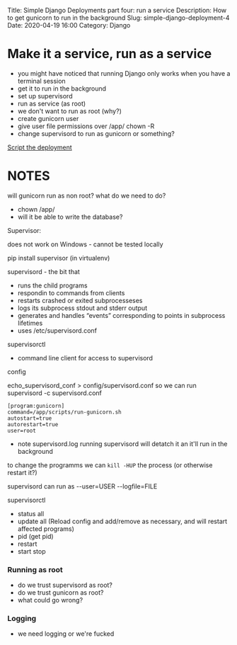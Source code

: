 Title: Simple Django Deployments part four: run a service
Description: How to get gunicorn to run in the background
Slug: simple-django-deployment-4
Date: 2020-04-19 16:00
Category: Django

# Make it a service, run as a service

- you might have noticed that running Django only works when you have a terminal session
- get it to run in the background
- set up supervisord
- run as service (as root)
- we don't want to run as root (why?)
- create gunicorn user
- give user file permissions over /app/ chown -R
- change supervisord to run as gunicorn or something?

[Script the deployment]({filename}/simple-django-deployment-5.md)

# NOTES

will gunicorn run as non root? what do we need to do?

- chown /app/
- will it be able to write the database?

Supervisor:

does not work on Windows - cannot be tested locally

pip install supervisor (in virtualenv)

supervisord - the bit that

- runs the child programs
- respondin to commands from clients
- restarts crashed or exited subprocesseses
- logs its subprocess stdout and stderr output
- generates and handles “events” corresponding to points in subprocess lifetimes
- uses /etc/supervisord.conf

supervisorctl

- command line client for access to supervisord

config

echo_supervisord_conf > config/supervisord.conf
so we can run supervisord -c supervisord.conf

```
[program:gunicorn]
command=/app/scripts/run-gunicorn.sh
autostart=true
autorestart=true
user=root
```

- note supervisord.log
  running supervisord will detatch it an it'll run in the background

to change the programms we can `kill -HUP` the process
(or otherwise restart it?)

supervisord can run as --user=USER
--logfile=FILE

supervisorctl

- status all
- update all (Reload config and add/remove as necessary, and will restart affected programs)
- pid (get pid)
- restart <name>
- start stop

### Running as root

- do we trust supervisord as root?
- do we trust gunicorn as root?
- what could go wrong?

### Logging

- we need logging or we're fucked
